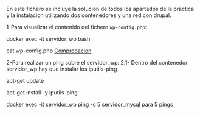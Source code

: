En este fichero se incluye la solucion de todos los apartados de la practica y la instalacion utilizando dos contenedores y una red con drupal.

1-Para visualizar el contenido del fichero `wp-config.php`:

docker exec -it servidor_wp bash 

cat wp-config.php
[Comprobacion](Imagenes/Servidor.wp.png)

2-Para realizar un ping sobre el servidor_wp:
2.1- Dentro del contenedor servidor_wp hay que instalar los iputils-ping

apt-get update 

apt-get install -y iputils-ping

docker exec -it servidor_wp ping -c 5 servidor_mysql
para 5 pings



